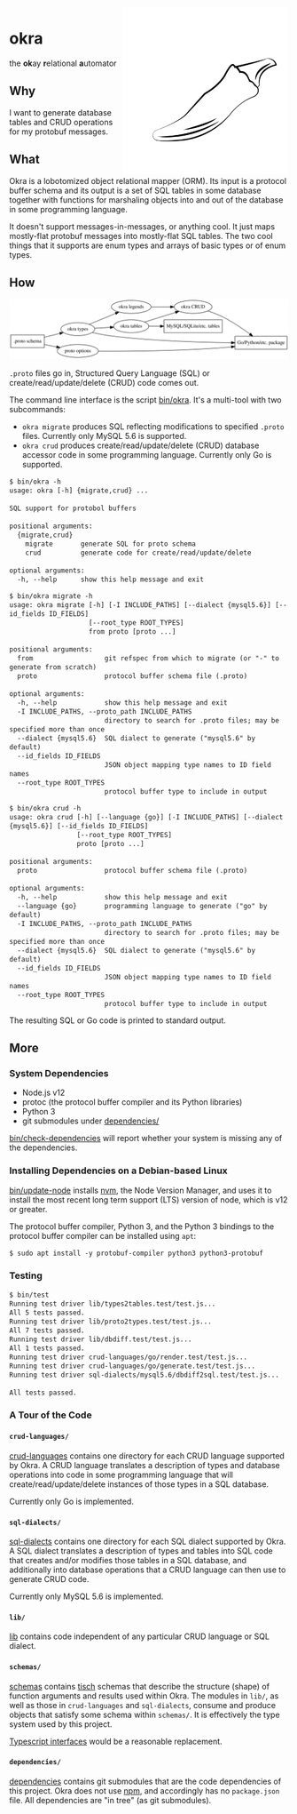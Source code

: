 <img align="right" width="300" src="images/okra.svg"/>

okra
====
the **ok**ay **r**elational **a**utomator

Why
---
I want to generate database tables and CRUD operations for my protobuf
messages.

What
----
Okra is a lobotomized object relational mapper (ORM). Its input is a
protocol buffer schema and its output is a set of SQL tables in some
database together with functions for marshaling objects into and out of the
database in some programming language.

It doesn't support messages-in-messages, or anything cool. It just maps
mostly-flat protobuf messages into mostly-flat SQL tables. The two cool
things that it supports are enum types and arrays of basic types or of enum
types.

How
---
![](images/dataflow.svg)

`.proto` files go in, Structured Query Language (SQL) or
create/read/update/delete (CRUD) code comes out.

The command line interface is the script [bin/okra](bin/okra). It's a
multi-tool with two subcommands:
- `okra migrate` produces SQL reflecting modifications to specified `.proto`
  files. Currently only MySQL 5.6 is supported.
- `okra crud` produces create/read/update/delete (CRUD) database accessor code
  in some programming language. Currently only Go is supported.

```console
$ bin/okra -h
usage: okra [-h] {migrate,crud} ...

SQL support for protobol buffers

positional arguments:
  {migrate,crud}
    migrate       generate SQL for proto schema
    crud          generate code for create/read/update/delete

optional arguments:
  -h, --help      show this help message and exit
```

```console
$ bin/okra migrate -h
usage: okra migrate [-h] [-I INCLUDE_PATHS] [--dialect {mysql5.6}] [--id_fields ID_FIELDS]
                    [--root_type ROOT_TYPES]
                    from proto [proto ...]

positional arguments:
  from                  git refspec from which to migrate (or "-" to generate from scratch)
  proto                 protocol buffer schema file (.proto)

optional arguments:
  -h, --help            show this help message and exit
  -I INCLUDE_PATHS, --proto_path INCLUDE_PATHS
                        directory to search for .proto files; may be specified more than once
  --dialect {mysql5.6}  SQL dialect to generate ("mysql5.6" by default)
  --id_fields ID_FIELDS
                        JSON object mapping type names to ID field names
  --root_type ROOT_TYPES
                        protocol buffer type to include in output
```

```console
$ bin/okra crud -h
usage: okra crud [-h] [--language {go}] [-I INCLUDE_PATHS] [--dialect {mysql5.6}] [--id_fields ID_FIELDS]
                 [--root_type ROOT_TYPES]
                 proto [proto ...]

positional arguments:
  proto                 protocol buffer schema file (.proto)

optional arguments:
  -h, --help            show this help message and exit
  --language {go}       programming language to generate ("go" by default)
  -I INCLUDE_PATHS, --proto_path INCLUDE_PATHS
                        directory to search for .proto files; may be specified more than once
  --dialect {mysql5.6}  SQL dialect to generate ("mysql5.6" by default)
  --id_fields ID_FIELDS
                        JSON object mapping type names to ID field names
  --root_type ROOT_TYPES
                        protocol buffer type to include in output
```

The resulting SQL or Go code is printed to standard output.

More
----
### System Dependencies
- Node.js v12
- protoc (the protocol buffer compiler and its Python libraries)
- Python 3
- git submodules under [dependencies/](dependencies/)

[bin/check-dependencies](bin/check-dependencies) will report whether your
system is missing any of the dependencies.

### Installing Dependencies on a Debian-based Linux
[bin/update-node](bin/update-node) installs [nvm][1], the Node Version
Manager, and uses it to install the most recent long term support (LTS)
version of node, which is v12 or greater.

The protocol buffer compiler, Python 3, and the Python 3 bindings to the
protocol buffer compiler can be installed using `apt`:
```console
$ sudo apt install -y protobuf-compiler python3 python3-protobuf
```

### Testing
```console
$ bin/test
Running test driver lib/types2tables.test/test.js...
All 5 tests passed.
Running test driver lib/proto2types.test/test.js...
All 7 tests passed.
Running test driver lib/dbdiff.test/test.js...
All 1 tests passed.
Running test driver crud-languages/go/render.test/test.js...
Running test driver crud-languages/go/generate.test/test.js...
Running test driver sql-dialects/mysql5.6/dbdiff2sql.test/test.js...

All tests passed.
```

### A Tour of the Code

#### `crud-languages/`
[crud-languages](crud-languages) contains one directory for each CRUD language
supported by Okra. A CRUD language translates a description of types and
database operations into code in some programming language that will
create/read/update/delete instances of those types in a SQL database.

Currently only Go is implemented.

#### `sql-dialects/`
[sql-dialects](sql-dialects) contains one directory for each SQL dialect
supported by Okra. A SQL dialect translates a description of types and tables
into SQL code that creates and/or modifies those tables in a SQL database,
and additionally into database operations that a CRUD language can then use
to generate CRUD code.

Currently only MySQL 5.6 is implemented.

#### `lib/`
[lib](lib) contains code independent of any particular CRUD language or SQL
dialect.

#### `schemas/`
[schemas](schemas) contains [tisch][2] schemas that describe the structure
(shape) of function arguments and results used within Okra. The modules in
`lib/`, as well as those in `crud-languages` and `sql-dialects`, consume and
produce objects that satisfy some schema within `schemas/`. It is effectively
the type system used by this project.

[Typescript interfaces][3] would be a reasonable replacement.

#### `dependencies/`
[dependencies](dependencies) contains git submodules that are the code
dependencies of this project. Okra does not use [npm][4], and accordingly has
no `package.json` file. All dependencies are "in tree" (as git submodules).

[1]: https://github.com/nvm-sh/nvm
[2]: https://github.com/dgoffredo/tisch
[3]: https://www.typescriptlang.org/docs/handbook/interfaces.html
[4]: https://www.npmjs.com/
